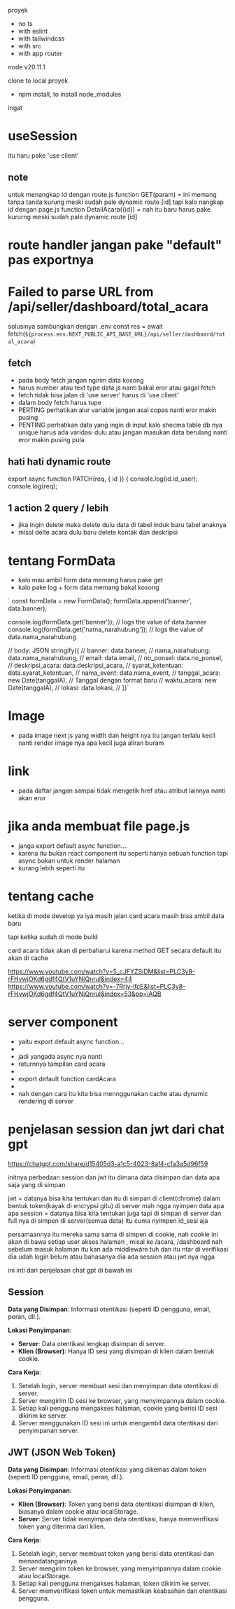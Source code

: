 proyek

- no ts
- with eslint
- with tailwindcss
- with src
- with app router

node v20.11.1

clone to local proyek

- npm install, to install node_modules

ingat

# useSession

itu haru pake 'use client'

## note

untuk menangkap id dengan route.js function GET(param) = ini memang tanpa tanda kurung meski sudah pale dynamic route [id]
tapi kalo nangkap id dengan page.js function DetailAcara({id}) = nah itu baru harus pake kururng meski sudah pale dynamic route [id]

# route handler jangan pake "default" pas exportnya


# Failed to parse URL from /api/seller/dashboard/total_acara 
 solusinya sambungkan dengan .env
     const res = await fetch(`${process.env.NEXT_PUBLIC_API_BASE_URL}/api/seller/dashboard/total_acara`)

## fetch

* pada body fetch jangan ngirim data kosong
* harus number atau text type data js nanti bakal eror atau gagal fetch
* fetch tidak bisa jalan di 'use server' harus di 'use client'
* dalam body fetch harus tupe
* PERTING perhatikan alur variable jangan asal copas nanti eror makin pusing
* PENTING perhatikan data yang ingin di input kalo shecma table db nya unique harus ada varidasi dulu atau jangan masukan data berulang nanti eror makin pusing pula

## hati hati dynamic route
export async function PATCH(req, { id }) {
    console.log(id.id_user);
    console.log(req);




## 1 action 2 query / lebih

- jika ingin delete maka delete dulu data di tabel induk baru tabel anaknya
- misal delte acara dulu baru delete kontak dan deskripsi

# tentang FormData

* kalo mau ambil form data memang harus pake get
* kalo pake log + form data memang bakal kosong
  
 ` const formData = new FormData();
  formData.append('banner', data.banner);

  console.log(formData.get('banner')); // logs the value of data.banner
  console.log(formData.get('nama_narahubung')); // logs the value of data.nama_narahubung

// body: JSON.stringify({
// banner: data.banner,
// nama_narahubung: data.nama_narahubung,
// email: data.email,
// no_ponsel: data.no_ponsel,
// deskripsi_acara: data.deskripsi_acara,
// syarat_ketentuan: data.syarat_ketentuan,
// nama_event: data.nama_event,
// tanggal_acara: new Date(tanggalA), // Tanggal dengan format baru
// waktu_acara: new Date(tanggalA),
// lokasi: data.lokasi,
// })`

# Image

- pada image next js yang width dan height nya itu jangan terlalu kecil nanti render image nya apa kecil juga aliran buram

# link

- pada <link>daftar</link> jangan sampai tidak mengetik href atau atribut lainnya nanti akan eror

# jika anda membuat file page.js

* janga export default async function....
* karena itu bukan react component itu seperti hanya sebuah function tapi async bukan untuk render halaman
* kurang lebih seperti itu

# tentang cache

ketika di mode develop ya iya masih jalan card acara masih bisa ambil data baru

tapi ketika sudah di mode build

card acara tidak akan di perbaharui karena method GET secara default itu akan di cache

https://www.youtube.com/watch?v=5_cJFYZSiDM&list=PLC3y8-rFHvwjOKd6gdf4QtV1uYNiQnruI&index=44
https://www.youtube.com/watch?v=-7Rrjy-lfcE&list=PLC3y8-rFHvwjOKd6gdf4QtV1uYNiQnruI&index=53&pp=iAQB

# server component

* yaitu export default async function...
* 
* jadi yangada async nya nanti
* returnnya tampilan card acara
* 
* export default function cardAcara
* 
* nah dengan cara itu kita bisa mennggunakan cache atau dynamic rendering di server

# penjelasan session dan jwt dari chat gpt 

https://chatgpt.com/share/d15405d3-a1c5-4023-8af4-cfa3a5d96f59

initnya perbedaan session dan jwt itu dimana data disimpan dan data apa saja yang di simpan

jwt = datanya bisa kita tentukan dan itu di simpan di client(chrome) dalam bentuk token(kayak di encrypsi gitu) di server mah ngga nyimpen data apa apa
session = datanya bisa kita tentukan juga tapi di simpan di server dan full nya di simpen di server(semua data) itu cuma nyimpen id_sesi aja 

persamaannya itu mereka sama sama di simpen di cookie, 
nah cookie ini akan di bawa setiap user akses halaman , misal ke /acara, /dashboard
nah sebelum masuk halaman itu kan ada middleware tuh dan itu ntar di verifikasi dia udah login belum atau bahasanya dia ada session atau jwt nya ngga 

ini inti dari penjelasan chat gpt di bawah ini

## Session
**Data yang Disimpan**: Informasi otentikasi (seperti ID pengguna, email, peran, dll.).

**Lokasi Penyimpanan**:
- **Server**: Data otentikasi lengkap disimpan di server.
- **Klien (Browser)**: Hanya ID sesi yang disimpan di klien dalam bentuk cookie.

**Cara Kerja**:
1. Setelah login, server membuat sesi dan menyimpan data otentikasi di server.
2. Server mengirim ID sesi ke browser, yang menyimpannya dalam cookie.
3. Setiap kali pengguna mengakses halaman, cookie yang berisi ID sesi dikirim ke server.
4. Server menggunakan ID sesi ini untuk mengambil data otentikasi dari penyimpanan server.

## JWT (JSON Web Token)
**Data yang Disimpan**: Informasi otentikasi yang dikemas dalam token (seperti ID pengguna, email, peran, dll.).

**Lokasi Penyimpanan**:
- **Klien (Browser)**: Token yang berisi data otentikasi disimpan di klien, biasanya dalam cookie atau localStorage.
- **Server**: Server tidak menyimpan data otentikasi, hanya memverifikasi token yang diterima dari klien.

**Cara Kerja**:
1. Setelah login, server membuat token yang berisi data otentikasi dan menandatanganinya.
2. Server mengirim token ke browser, yang menyimpannya dalam cookie atau localStorage.
3. Setiap kali pengguna mengakses halaman, token dikirim ke server.
4. Server memverifikasi token untuk memastikan keabsahan dan otentikasi pengguna.

